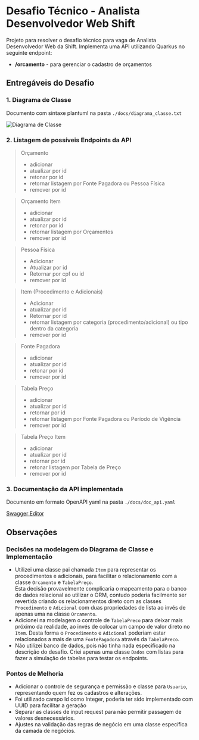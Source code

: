 # Desafio Técnico - Analista Desenvolvedor Web Shift

Projeto para resolver o desafio técnico para vaga de Analista Desenvolvedor Web da Shift. 
Implementa uma API utilizando Quarkus no seguinte endpoint:
- <b>/orcamento</b> - para gerenciar o cadastro de orçamentos



## Entregáveis do Desafio

### 1. Diagrama de Classe

Documento com sintaxe plantuml na pasta `./docs/diagrama_classe.txt`

![Diagrama de Classe](http://www.plantuml.com/plantuml/proxy?cache=no&src=https://raw.githubusercontent.com/ronaldobc/shift/refs/heads/master/docs/diagrama_classe.txt)

### 2. Listagem de possíveis Endpoints da API

>Orçamento
>- adicionar
>- atualizar por id
>- retonar por id
>- retornar listagem por Fonte Pagadora ou Pessoa Física
>- remover por id

>Orçamento Item
>- adicionar
>- atualizar por id
>- retonar por id
>- retornar listagem por Orçamentos
>- remover por id

>Pessoa Física
>- Adicionar
>- Atualizar por id
>- Retornar por cpf ou id
>- remover por id

>Item (Procedimento e Adicionais)
>- Adicionar
>- atualizar por id
>- Retornar por id
>- retornar listagem por categoria (procedimento/adicional) ou tipo dentro da categoria 
>- remover por id

>Fonte Pagadora
>- adicionar
>- atualizar por id
>- retonar por id
>- remover por id

>Tabela Preço
>- adicionar
>- atualizar por id
>- retornar por id
>- retornar listagem por Fonte Pagadora ou Período de Vigência 
>- remover por id

>Tabela Preço Item
>- adicionar
>- atualizar por id
>- retornar por id
>- retonar listagem por Tabela de Preço
>- remover por id

### 3. Documentação da API implementada

Documento em formato OpenAPI yaml na pasta `./docs/doc_api.yaml`

[Swagger Editor](https://editor.swagger.io/?url=https://raw.githubusercontent.com/ronaldobc/shift/refs/heads/master/docs/doc_api.yaml)

## Observações

### Decisões na modelagem  do Diagrama de Classe e Implementação
- Utilizei uma classe pai chamada `Item` para representar os procedimentos e adicionais, para facilitar o relacionamento com a classe `Orcamento` e `TabelaPreço`.<br>Esta decisão provavelmente complicaria o mapeamento para o banco de dados relacional ao utilizar o ORM, contudo poderia facilmente ser revertida criando os relacionamentos direto com as classes `Procedimento` e `Adicional` com duas propriedades de lista ao invés de apenas uma na classe `Orcamento`.   
- Adicionei na modelagem o controle de `TabelaPreco` para deixar mais próximo da realidade, ao invés de colocar um campo de valor direto no `Item`. Desta forma o `Procedimento` e `Adicional` poderiam estar relacionados a mais de uma `FontePagadora` através da `TabelaPreco`.
- Não utilizei banco de dados, pois não tinha nada especificado na descrição do desafio. Criei apenas uma classe `Dados` com listas para fazer a simulação de tabelas para testar os endpoints. 

### Pontos de Melhoria
- Adicionar o controle de segurança e permissão e classe para `Usuario`, representando quem fez os cadastros e alterações.
- Foi utilizado campo Id como Integer, poderia ter sido implementado com UUID para facilitar a geração
- Separar as classes de input request para não permitir passagem de valores desnecessários.
- Ajustes na validação das regras de negócio em uma classe específica da camada de negócios.
